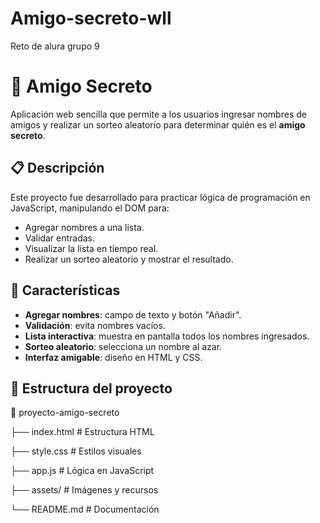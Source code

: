 # Amigo-secreto-wll
Reto de alura grupo 9
# 🎁 Amigo Secreto

Aplicación web sencilla que permite a los usuarios ingresar nombres de amigos y realizar un sorteo aleatorio para determinar quién es el **amigo secreto**.

## 📋 Descripción
Este proyecto fue desarrollado para practicar lógica de programación en JavaScript, manipulando el DOM para:
- Agregar nombres a una lista.
- Validar entradas.
- Visualizar la lista en tiempo real.
- Realizar un sorteo aleatorio y mostrar el resultado.

## 🚀 Características
- **Agregar nombres**: campo de texto y botón "Añadir".
- **Validación**: evita nombres vacíos.
- **Lista interactiva**: muestra en pantalla todos los nombres ingresados.
- **Sorteo aleatorio**: selecciona un nombre al azar.
- **Interfaz amigable**: diseño en HTML y CSS.

## 📂 Estructura del proyecto
📁 proyecto-amigo-secreto

├── index.html # Estructura HTML

├── style.css # Estilos visuales

├── app.js # Lógica en JavaScript

├── assets/ # Imágenes y recursos

└── README.md # Documentación
